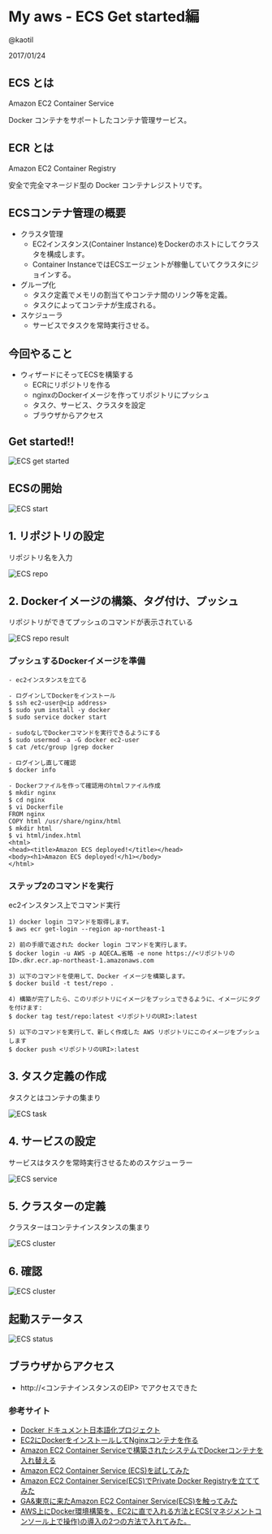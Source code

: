 # My aws - ECS Get started編

@kaotil

2017/01/24



## ECS とは

Amazon EC2 Container Service

Docker コンテナをサポートしたコンテナ管理サービス。



## ECR とは

Amazon EC2 Container Registry

安全で完全マネージド型の Docker コンテナレジストリです。



## ECSコンテナ管理の概要

- クラスタ管理
  - EC2インスタンス(Container Instance)をDockerのホストにしてクラスタを構成します。
  - Container InstanceではECSエージェントが稼働していてクラスタにジョインする。
- グループ化
  - タスク定義でメモリの割当てやコンテナ間のリンク等を定義。
  - タスクによってコンテナが生成される。
- スケジューラ
  - サービスでタスクを常時実行させる。



## 今回やること

- ウィザードにそってECSを構築する
  - ECRにリポジトリを作る
  - nginxのDockerイメージを作ってリポジトリにプッシュ
  - タスク、サービス、クラスタを設定
  - ブラウザからアクセス



## Get started!!

![ECS get started](/slides/img/0015/ecs_get_started.png)<!-- .element: class="img_70" -->



## ECSの開始

![ECS start](/slides/img/0015/ecs_start.png)<!-- .element: class="img_70" -->



## 1. リポジトリの設定

リポジトリ名を入力

![ECS repo](/slides/img/0015/ecs_repo.png)<!-- .element: class="img_70" -->



## 2. Dockerイメージの構築、タグ付け、プッシュ

リポジトリができてプッシュのコマンドが表示されている

![ECS repo result](/slides/img/0015/ecs_repo_result.png)<!-- .element: class="img_70" -->



### プッシュするDockerイメージを準備

```
- ec2インスタンスを立てる

- ログインしてDockerをインストール
$ ssh ec2-user@<ip address>
$ sudo yum install -y docker
$ sudo service docker start

- sudoなしでDockerコマンドを実行できるようにする
$ sudo usermod -a -G docker ec2-user
$ cat /etc/group |grep docker

- ログインし直して確認
$ docker info

- Dockerファイルを作って確認用のhtmlファイル作成
$ mkdir nginx
$ cd nginx
$ vi Dockerfile
FROM nginx
COPY html /usr/share/nginx/html
$ mkdir html
$ vi html/index.html
<html>
<head><title>Amazon ECS deployed!</title></head>
<body><h1>Amazon ECS deployed!</h1></body>
</html>
```



### ステップ2のコマンドを実行

ec2インスタンス上でコマンド実行

```
1) docker login コマンドを取得します。
$ aws ecr get-login --region ap-northeast-1

2) 前の手順で返された docker login コマンドを実行します。
$ docker login -u AWS -p AQECA…省略 -e none https://<リポジトリのID>.dkr.ecr.ap-northeast-1.amazonaws.com

3) 以下のコマンドを使用して、Docker イメージを構築します。
$ docker build -t test/repo .

4) 構築が完了したら、このリポジトリにイメージをプッシュできるように、イメージにタグを付けます:
$ docker tag test/repo:latest <リポジトリのURI>:latest

5) 以下のコマンドを実行して、新しく作成した AWS リポジトリにこのイメージをプッシュします
$ docker push <リポジトリのURI>:latest
```



## 3. タスク定義の作成

タスクとはコンテナの集まり

![ECS task](/slides/img/0015/ecs_task.png)<!-- .element: class="img_50" -->



## 4. サービスの設定

サービスはタスクを常時実行させるためのスケジューラー

![ECS service](/slides/img/0015/ecs_service.png)<!-- .element: class="img_60" -->



## 5. クラスターの定義

クラスターはコンテナインスタンスの集まり

![ECS cluster](/slides/img/0015/ecs_cluster.png)<!-- .element: class="img_60" -->



## 6. 確認

![ECS cluster](/slides/img/0015/ecs_configure.png)<!-- .element: class="img_50" -->



## 起動ステータス

![ECS status](/slides/img/0015/ecs_status.png)<!-- .element: class="img_30" -->



## ブラウザからアクセス

- http://<コンテナインスタンスのEIP> でアクセスできた



###  参考サイト

- [Docker ドキュメント日本語化プロジェクト](http://docs.docker.jp/index.html)
- [EC2にDockerをインストールしてNginxコンテナを作る](http://labs.septeni.co.jp/entry/2015/11/19/213714)
- [Amazon EC2 Container Serviceで構築されたシステムでDockerコンテナを入れ替える](http://dev.classmethod.jp/cloud/aws/switch-docker-container-using-ecs/)
- [Amazon EC2 Container Service (ECS)を試してみた](http://dev.classmethod.jp/cloud/ecs-ataglance/)
- [Amazon EC2 Container Service(ECS)でPrivate Docker Registryを立ててみた](http://blog.stormcat.io/entry/2015/05/14/150000)
- [GA&東京に来たAmazon EC2 Container Service(ECS)を触ってみた ](http://dev.classmethod.jp/cloud/ecs-ga-ataglance/)
- [AWS上にDocker環境構築を、EC2に直で入れる方法とECS(マネジメントコンソール上で操作)の導入の2つの方法で入れてみた。](http://qiita.com/hayashier/items/b34f82c42053f85e5b09)

